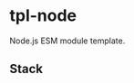 <!-- markdownlint-disable line-length -->

# tpl-node

Node.js ESM module template.

<!-- vim-markdown-toc GFM -->

<!-- vim-markdown-toc -->

## Stack
